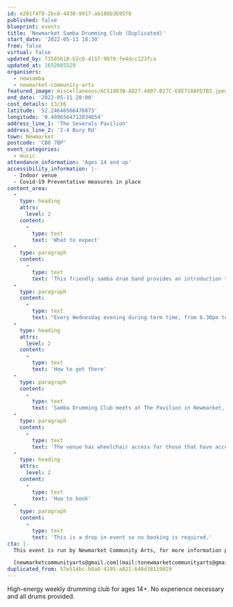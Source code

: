 ```yaml
---
id: e201f4f8-2bc0-4430-9917-ab180b3b95f8
published: false
blueprint: events
title: 'Newmarket Samba Drumming Club (Duplicated)'
start_date: '2022-05-11 18:30'
free: false
virtual: false
updated_by: 73585618-b2c6-4117-9078-fe4dcc123fca
updated_at: 1652085529
organisers:
  - newsamba
  - newmarket-community-arts
featured_image: miscellaneous/AC51083B-AD27-4807-B27C-E8E718AFD7B3.jpeg
end_date: '2022-05-11 20:00'
cost_details: £3/£6
latitude: '52.24646566476873'
longitude: '0.4096564712834654'
address_line_1: 'The Severals Pavilion'
address_line_2: '2-4 Bury Rd'
town: Newmarket
postcode: 'CB8 7BP'
event_categories:
  - music
attendance_information: 'Ages 14 and up'
accessibility_information: |-
  - Indoor venue
  - Covid-19 Preventative measures in place
content_area:
  -
    type: heading
    attrs:
      level: 2
    content:
      -
        type: text
        text: 'What to expect'
  -
    type: paragraph
    content:
      -
        type: text
        text: 'This friendly samba drum band provides an introduction to the different instruments used in a Brazilian Samba Band as well as techniques and tips. Everybody welcome and no experience necessary.'
  -
    type: paragraph
    content:
      -
        type: text
        text: "Every Wednesday evening during term time, from 6.30pm to 8pm at The Pavillion at Newmarket. It's £6 per session for adults and £3 for young people aged 14- 18. Pay on the night."
  -
    type: heading
    attrs:
      level: 2
    content:
      -
        type: text
        text: 'How to get there'
  -
    type: paragraph
    content:
      -
        type: text
        text: 'Samba Drumming Club meets at The Pavilion in Newmarket, CB8 7BP.'
  -
    type: paragraph
    content:
      -
        type: text
        text: 'The venue has wheelchair access for those that have accessibility needs. '
  -
    type: heading
    attrs:
      level: 2
    content:
      -
        type: text
        text: 'How to book'
  -
    type: paragraph
    content:
      -
        type: text
        text: 'This is a drop in event so no booking is required.'
cta: |-
  This event is run by Newmarket Community Arts, for more information please get in touch via email:

  [newmarketcommunityarts@gmail.com](mail:tonewmarketcommunityarts@gmail.com)
duplicated_from: 57e514bc-b8a0-4195-a821-648d38119029
---
```

High-energy weekly drumming club for ages 14+. No experience necessary and all drums provided.